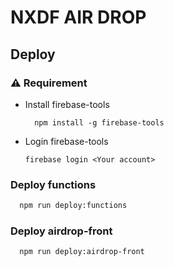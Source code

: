 # NXDF AIR DROP


## Deploy


### ⚠️ Requirement

- Install firebase-tools

  ```
    npm install -g firebase-tools
  ```

- Login firebase-tools

  ```
  firebase login <Your account>
  ```

### Deploy functions

```bash
  npm run deploy:functions
```

### Deploy airdrop-front

```bash
  npm run deploy:airdrop-front
```